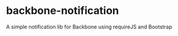 backbone-notification
=====================

A simple notification lib for Backbone using requireJS and Bootstrap
